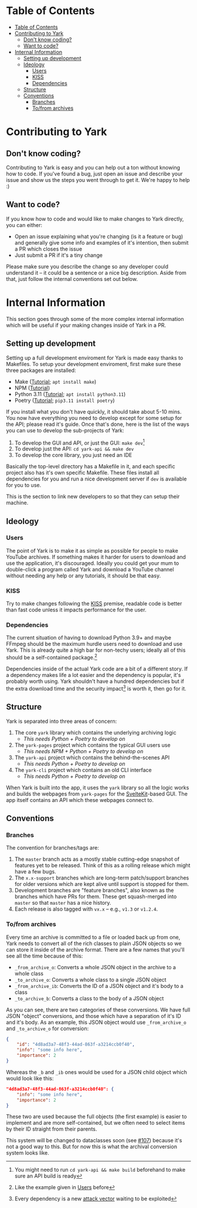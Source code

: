 # Table of Contents

- [Table of Contents](#table-of-contents)
- [Contributing to Yark](#contributing-to-yark)
  - [Don't know coding?](#dont-know-coding)
  - [Want to code?](#want-to-code)
- [Internal Information](#internal-information)
  - [Setting up development](#setting-up-development)
  - [Ideology](#ideology)
    - [Users](#users)
    - [KISS](#kiss)
    - [Dependencies](#dependencies)
  - [Structure](#structure)
  - [Conventions](#conventions)
    - [Branches](#branches)
    - [To/from archives](#tofrom-archives)

# Contributing to Yark

## Don't know coding?

Contributing to Yark is easy and you can help out a ton without knowing how to code. If you've found a bug, just open an issue and describe your issue and show us the steps you went through to get it. We're happy to help :)

## Want to code?

If you know how to code and would like to make changes to Yark directly, you can either:

-  Open an issue explaining what you're changing (is it a feature or bug) and generally give some info and examples of it's intention, then submit a PR which closes the issue
-  Just submit a PR if it's a tiny change

Please make sure you describe the change so any developer could understand it – it could be a sentence or a nice big description. Aside from that, just follow the internal conventions set out below.

# Internal Information

This section goes through some of the more complex internal information which will be useful if your making changes inside of Yark in a PR.

## Setting up development

Setting up a full development enviroment for Yark is made easy thanks to Makefiles. To setup your development enviroment, first make sure these three packages are installed:

- Make ([Tutorial](https://www.gnu.org/software/make/#download); `apt install make`)
- NPM ([Tutorial](https://docs.npmjs.com/downloading-and-installing-node-js-and-npm/))
- Python 3.11 ([Tutorial](https://www.python.org/downloads/); `apt install python3.11`)
- Poetry ([Tutorial](https://python-poetry.org/docs/#installation); `pip3.11 install poetry`)

If you install what you don't have quickly, it should take about 5-10 mins. You now have everything you need to develop except for some setup for the API; please read it's guide. Once that's done, here is the list of the ways you can use to develop the sub-projects of Yark:

1. To develop the GUI and API, or just the GUI: `make dev`[^extra]
2. To develop just the API: `cd yark-api && make dev`
3. To develop the core library, you just need an IDE

Basically the top-level directory has a Makefile in it, and each specific project also has it's own specific Makefile. These files install all dependencies for you and run a nice development server if `dev` is available for you to use.

This is the section to link new developers to so that they can setup their machine.

[^extra]: You might need to run `cd yark-api && make build` beforehand to make sure an API build is ready

## Ideology

### Users

The point of Yark is to make it as simple as possible for people to make YouTube archives. If something makes it harder for users to download and use the application, it's discouraged. Ideally you could get your mum to double-click a program called Yark and download a YouTube channel without needing any help or any tutorials, it should be that easy.

### KISS

Try to make changes following the [KISS](https://en.wikipedia.org/wiki/KISS_principle) premise, readable code is better than fast code unless it impacts performance for the user.

### Dependencies

The current situation of having to download Python 3.9+ and maybe FFmpeg should be the maximum hurdle users need to download and use Yark. This is already quite a high bar for non-techy users; ideally all of this should be a self-contained package.[^selfc]

Dependencies inside of the actual Yark code are a bit of a different story. If a dependency makes life a lot easier and the dependency is popular, it's probably worth using. Yark shouldn't have a hundred dependencies but if the extra download time and the security impact[^depsec] is worth it, then go for it.

[^selfc]: Like the example given in [Users](#users) before

[^depsec]: Every dependency is a new [attack vector](https://en.wikipedia.org/wiki/Attack_vector) waiting to be exploited

## Structure

Yark is separated into three areas of concern:

1. The core `yark` library which contains the underlying archiving logic
   - *This needs Python + Poetry to develop on*
2. The `yark-pages` project which contains the typical GUI users use
   - *This needs NPM + Python + Poetry to develop on*
3. The `yark-api` project which contains the behind-the-scenes API
   - *This needs Python + Poetry to develop on*
4. The `yark-cli` project which contains an old CLI interface
   - *This needs Python + Poetry to develop on*

When Yark is built into the app, it uses the `yark` library so all the logic works and builds the webpages from `yark-pages` for the [SvelteKit](https://kit.svelte.dev/)-based GUI. The app itself contains an API which these webpages connect to.

## Conventions

### Branches

The convention for branches/tags are:

1. The `master` branch acts as a mostly stable cutting-edge snapshot of features yet to be released. Think of this as a rolling release which might have a few bugs.
2. The `x.x-support` branches which are long-term patch/support branches for older versions which are kept alive until support is stopped for them.
3. Development branches are "feature branches", also known as the branches which have PRs for them. These get squash-merged into `master` so that `master` has a nice history.
4. Each release is also tagged with `vx.x` – e.g., `v1.3` or `v1.2.4`.

### To/from archives

Every time an archive is committed to a file or loaded back up from one, Yark needs to convert all of the rich classes to plain JSON objects so we can store it inside of the archive format. There are a few names that you'll see all the time because of this:

- `_from_archive_o`: Converts a whole JSON object in the archive to a whole class
- `_to_archive_o`: Converts a whole class to a single JSON object
- `_from_archive_ib`: Converts the ID of a JSON object and it's body to a class
- `_to_archive_b`: Converts a class to the body of a JSON object

As you can see, there are two categories of these conversions. We have full JSON "object" conversions, and those which have a separation of it's ID and it's body. As an example, this JSON object would use `_from_archive_o` and `_to_archive_o` for conversion:

```json
{
    "id": "4d8ad3a7-48f3-44ad-863f-a3214ccb0f40",
    "info": "some info here",
    "importance": 2
}
```

Whereas the `_b` and `_ib` ones would be used for a JSON child object which would look like this:

```json
"4d8ad3a7-48f3-44ad-863f-a3214ccb0f40": {
    "info": "some info here",
    "importance": 2
}
```

These two are used because the full objects (the first example) is easier to implement and are more self-contained, but we often need to select items by their ID straight from their parents.

This system will be changed to dataclasses soon (see [#107](https://github.com/Owez/yark/pull/107)) because it's not a good way to this. But for now this is what the archival conversion system looks like.
